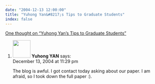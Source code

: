 ```yaml
---
date: "2004-12-13 12:00:00"
title: "Yuhong Yan&#8217;s Tips to Graduate Students"
index: false
---
```


[One thought on &ldquo;Yuhong Yan&#8217;s Tips to Graduate Students&rdquo;](/lemire/blog/2004/12-13-yuhong-yans-tips-to-graduate-students)

<ol class="comment-list">
<li id="comment-755" class="comment even thread-even depth-1">
<div class="comment-author vcard">
<img alt src="https://secure.gravatar.com/avatar/673f1b9729b3cbeb731f76d3bf9692b9?s=56&#038;d=mm&#038;r=g" srcset="https://secure.gravatar.com/avatar/673f1b9729b3cbeb731f76d3bf9692b9?s=112&#038;d=mm&#038;r=g 2x" class="avatar avatar-56 photo" height="56" width="56" decoding="async" /> <b class="fn">Yuhong YAN</b> <span class="says">says:</span> </div>
<div class="comment-metadata"><time datetime="2004-12-13T23:29:14+00:00">December 13, 2004 at 11:29 pm</time></a> </div>
<div class="comment-content">
<p>The blog is awful. I got contact today asking about our paper. I am afraid, so I took down the full paper :).</p>
</div>
</li>
</ol>
